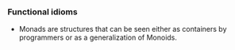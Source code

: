 ### Functional idioms

* Monads are structures that can be seen either as containers by programmers or as a generalization of Monoids.
  
